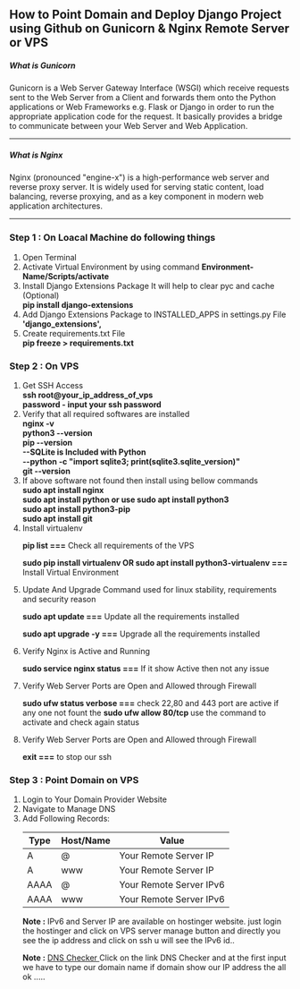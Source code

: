 <h2>How to Point Domain and Deploy Django Project using Github on Gunicorn & Nginx Remote Server or VPS</h2>
<h5>What is Gunicorn</h5>
<p>Gunicorn is a Web Server Gateway Interface (WSGI) which receive requests sent to the Web Server from a Client and forwards them onto the Python applications or Web Frameworks e.g. Flask or Django in order to run the appropriate application code for the request. It basically provides a bridge to communicate between your Web Server and Web Application.</p>
<hr>
<h5>What is Nginx</h5>
<p>Nginx (pronounced "engine-x") is a high-performance web server and reverse proxy server. It is widely used for serving static content, load balancing, reverse proxying, and as a key component in modern web application architectures.</p>
<hr>






<h3>Step 1 : On Loacal Machine do following things</h3>
<ol>
  <li>Open Terminal</li>
  <li>Activate Virtual Environment by using command <strong>Environment-Name/Scripts/activate </strong></li>
  <li>Install Django Extensions Package It will help to clear pyc and cache (Optional)</li>
  <div class="input-container">
    <strong> pip install django-extensions </strong>
  </div>
  <li>Add Django Extensions Package to INSTALLED_APPS in settings.py File</li>
  <strong>'django_extensions',</strong>
  <li>Create requirements.txt File</li>
  <strong> pip freeze > requirements.txt</strong>
</ol>



<h3>Step 2 : On VPS</h3>
<ol>
  <li>Get SSH Access</li>
  <div>
    <strong>ssh root@your_ip_address_of_vps</strong>
    <br>
    <strong>password - input your ssh password</strong>
  </div>
  <li>Verify that all required softwares are installed</li>
  <div>
    <strong>nginx -v</strong> <br>
    <strong>python3 --version</strong> <br>
    <strong>pip --version</strong> <br>
    <strong>--SQLite is Included with Python</strong> <br>
    <strong>--python -c "import sqlite3; print(sqlite3.sqlite_version)"</strong> <br>
    <strong>git --version</strong>
  </div>  

    
  <li>If above software not found then install using bellow commands</li>
  <div>
    <strong> sudo apt install nginx </strong> <br>
    <strong> sudo apt install python or use sudo apt install python3 </strong> <br>
    <strong>sudo apt install python3-pip</strong> <br>
    <strong> sudo apt install git </strong> <br>
  </div>
  
  <li>Install virtualenv</li>
  <p><strong>pip list  ===</strong> Check all requirements of the VPS</p>
  <p><strong>sudo pip install virtualenv OR sudo apt install python3-virtualenv ===</strong> Install Virtual Environment</p>
  
  <li>Update And Upgrade Command used for linux stability, requirements and security reason </li>
  <p><strong> sudo apt update ===</strong> Update all the requirements installed </p>
  <p><strong> sudo apt upgrade -y  ===</strong> Upgrade all the requirements installed </p>

  <li>Verify Nginx is Active and Running </li>
  <p><strong> sudo service nginx status ===</strong> If it show Active then not any issue </p>

  <li>Verify Web Server Ports are Open and Allowed through Firewall </li>
  <p><strong>sudo ufw status verbose  ===</strong> check 22,80 and 443 port are active if any one not fount the <strong>sudo ufw allow 80/tcp
  </strong> use the command to activate and check again status </p>

  <li>Verify Web Server Ports are Open and Allowed through Firewall </li>
  <p><strong>exit  ===</strong> to stop our ssh </p>

 
</ol>


<h3>Step 3 : Point Domain on VPS </h3>
<ol>
  <li> Login to Your Domain Provider Website </li>
  <li> Navigate to Manage DNS </li>
  <li> Add Following Records: </li>
  <table>
        <thead>
            <tr>
                <th>Type</th>
                <th>Host/Name</th>
                <th>Value</th>
            </tr>
        </thead>
        <tbody>
            <tr>
                <td>A</td>
                <td>@</td>
                <td>Your Remote Server IP</td>
            </tr>
            <tr>
                <td>A</td>
                <td>www</td>
                <td>Your Remote Server IP</td>
            </tr>
            <tr>
                <td>AAAA</td>
                <td>@</td>
                <td>Your Remote Server IPv6</td>
            </tr>
            <tr>
                <td>AAAA</td>
                <td>www</td>
                <td>Your Remote Server IPv6</td>
            </tr>
        </tbody>
    </table>
    <p><strong>Note :</strong> IPv6 and Server IP are available on hostinger website. just login the hostinger and click on VPS server manage button and directly you see the ip address and click on ssh u will see the IPv6 id.. </p>
    <p><strong>Note :</strong> <a href="https://dnschecker.org/"> DNS Checker </a> Click on the link DNS Checker and at the first input we have to type our domain name if domain show our IP address the all ok ..... </p>

  
</ol>


   
